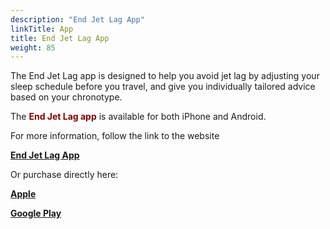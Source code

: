 ```yaml
---
description: "End Jet Lag App"
linkTitle: App
title: End Jet Lag App
weight: 85
---
```


The End Jet Lag app is designed to help you avoid jet lag by adjusting your sleep schedule before you travel, and give you individually tailored advice based on your chronotype.

The <span style="color:maroon">**End Jet Lag app**</span> is available for both iPhone and Android.

For more information, follow the link to the website

[**End Jet Lag App**](https://jetlagguy.app/)

Or purchase directly here:

[**Apple**](https://apps.apple.com/us/app/end-jet-lag/id6475277142)

[**Google Play**](https://play.google.com/store/apps/details?id=au.com.jetlagguy.jetlag_guyde)




